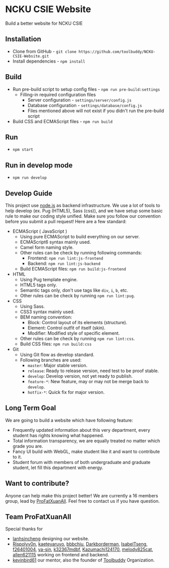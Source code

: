 # NCKU CSIE Website
Build a better website for NCKU CSIE

## Installation
* Clone from GitHub - `git clone https://github.com/toolbuddy/NCKU-CSIE-Website.git`
* Install dependencies - `npm install`

## Build
* Run pre-build script to setup config files - `npm run pre-build:settings`
    * Filling-in required configuration files
        * Server configuration - `settings/server/config.js`
        * Database configuration - `settings/database/config.js`
        * Files mentioned above will not exist if you didn't run the pre-build script
* Build CSS and ECMAScript files - `npm run build`

## Run
* `npm start`

## Run in develop mode
* `npm run develop`

## Develop Guide
This project use [node.js](https://nodejs.org/en/) as backend infrastructure.
We use a lot of tools to help develop (ex. Pug (HTML5), Sass (css)), and we have setup some basic rule to make our coding style unified.
Make sure you follow our convention before you submit a pull request!
Here are a few standard:
* ECMAScript ( JavaScript )
    * Using pure ECMAScript to build everything on our server.
    * ECMAScript6 syntax mainly used.
    * Camel form naming style.
    * Other rules can be check by running following commands:
        * Frontend: `npm run lint:js-frontend`
        * Backend: `npm run lint:js-backend`
    * Build ECMAScript files: `npm run build:js-frontend`
* HTML
    * Using Pug template engine.
    * HTML5 tags only.
    * Semantic tags only, don't use tags like `div`, `i`, `b`, etc.
    * Other rules can be check by running `npm run lint:pug`.
* CSS
    * Using Sass.
    * CSS3 syntax mainly used.
    * BEM naming convention:
        * Block: Control layout of its elements (structure).
        * Element: Control outfit of itself (skin).
        * Modifier: Modified style of specific element.
    * Other rules can be check by running `npm run lint:css`.
    * Build CSS files: `npm run build:css`
* Git
    * Using Git flow as develop standard.
    * Following branches are used:
        * `master`: Major stable version.
        * `release`: Ready to release version, need test to be proof stable.
        * `develop`: Develop version, not yet ready to publish.
        * `feature-*`: New feature, may or may not be merge back to `develop`.
        * `hotfix-*`: Quick fix for major version.

## Long Term Goal
We are going to build a website which have following feature:
* Frequently updated information about this very department, every student has rights knowing what happened.
* Total information transparency, we are equally treated no matter which grade you are.
* Fancy UI build with WebGL, make student like it and want to contribute to it.
* Student forum with members of both undergraduate and graduate student, let fill this department with energy.

## Want to contribute?
Anyone can help make this project better!
We are currently a 16 members group, lead by [ProFatXuanAll](https://github.com/ProFatXuanAll).
Feel free to contact us if you have question.

## Team ProFatXuanAll
Special thanks for
* [lanhsincheng](https://github.com/lanhsincheng) designing our website.
* [Rispolyv0n](https://github.com/Rispolyv0n), [kaeteyaruyo](https://github.com/kaeteyaruyo), [bbbchiu](https://github.com/bbbchiu), [Darkborderman](https://github.com/Darkborderman), [IsabelTseng](https://github.com/IsabelTseng), [f26401004](https://github.com/f26401004), [ya-sin](https://github.com/ya-sin), [k32367mdbf](https://github.com/k32367mdbf), [Kazumachi124170](https://github.com/Kazumachi124170), [melody825cat](https://github.com/melody825cat), [allen621115](https://github.com/allen621115) working on frontend and backend.
* [kevinbird61](https://github.com/kevinbird61) our mentor, also the founder of [Toolbuddy](https://github.com/toolbuddy) Organization.